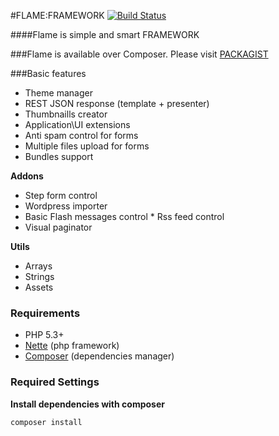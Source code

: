 #FLAME:FRAMEWORK [![Build Status](https://travis-ci.org/flame-org/Framework.png?branch=master)](https://travis-ci.org/flame-org/Framework)

####Flame is simple and smart FRAMEWORK

###Flame is available over Composer. Please visit [PACKAGIST](http://packagist.org/packages/flame/framework)

###Basic features
* Theme manager
* REST JSON response (template + presenter)
* Thumbnaills creator
* Application\UI extensions
* Anti spam control for forms
* Multiple files upload for forms
* Bundles support

**Addons**
* Step form control
* Wordpress importer
* Basic Flash messages control
* Rss feed control
* Visual paginator

**Utils**
* Arrays
* Strings
* Assets


### Requirements
* PHP 5.3+
* [Nette](http://nette.org/) (php framework)
* [Composer](http://getcomposer.org/) (dependencies manager)

### Required Settings
**Install dependencies with composer**

	composer install